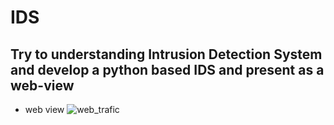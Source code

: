# IDS
## Try to understanding Intrusion Detection System and develop a python based IDS and present as a web-view
- web view
    ![web_trafic](https://github.com/user-attachments/assets/0bced37a-61a0-4515-bff5-a6e67ada8d07)
